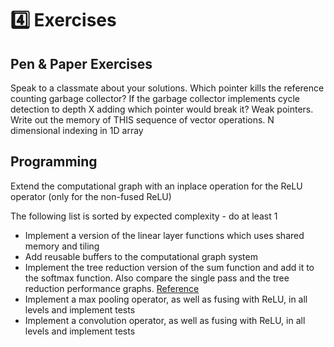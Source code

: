 # 4️⃣ Exercises
## Pen & Paper Exercises
Speak to a classmate about your solutions.
Which pointer kills the reference counting garbage collector?
If the garbage collector implements cycle detection to depth X adding which pointer would break it?
Weak pointers.
Write out the memory of THIS sequence of vector operations.
N dimensional indexing in 1D array

## Programming
Extend the computational graph with an inplace operation for the ReLU operator (only for the non-fused ReLU)

The following list is sorted by expected complexity - do at least 1

* Implement a version of the linear layer functions which uses shared memory and tiling
* Add reusable buffers to the computational graph system
* Implement the tree reduction version of the sum function and add it to the softmax function.
Also compare the single pass and the tree reduction performance graphs. [Reference](https://developer.download.nvidia.com/assets/cuda/files/reduction.pdf)
* Implement a max pooling operator, as well as fusing with ReLU, in all levels and implement tests
* Implement a convolution operator, as well as fusing with ReLU, in all levels and implement tests
